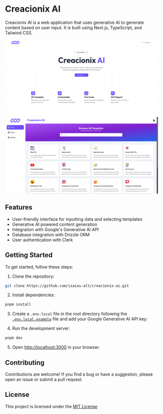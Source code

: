 # Creacionix AI

Creacionix AI is a web application that uses generative AI to generate content based on user input. It is built using Next.js, TypeScript, and Tailwind CSS.

![Creacionix AI Screenshot 1](public/1.png)
![Creacionix AI Screenshot 2](public/2.png)

## Features

- User-friendly interface for inputting data and selecting templates
- Generative AI powered content generation
- Integration with Google's Generative AI API
- Database integration with Drizzle ORM
- User authentication with Clerk

## Getting Started

To get started, follow these steps:

1. Clone the repository:

```bash
git clone https://github.com/isaias-alt/creacionix-ai.git
```

2. Install dependencies:

```bash
pnpm install
```

3. Create a `.env.local` file in the root directory following the [`.env.local.example`](/.env.local.example) file and add your Google Generative AI API key:

4. Run the development server:

```bash
pnpm dev
```

5. Open [http://localhost:3000](http://localhost:3000) in your browser.

## Contributing

Contributions are welcome! If you find a bug or have a suggestion, please open an issue or submit a pull request.

## License

This project is licensed under the [MIT License](LICENSE)